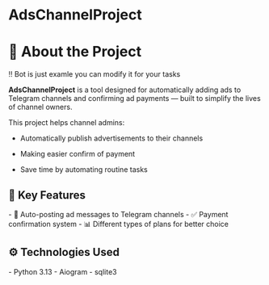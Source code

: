 # AdsChannelProject
<h1>📢 About the Project </h1>

‼️ Bot is just examle you can modify it for your tasks

<b>AdsChannelProject</b> is a tool designed for automatically adding ads to Telegram channels and confirming ad payments — built to simplify the lives of channel owners.

This project helps channel admins:

- Automatically publish advertisements to their channels

- Making easier confirm of payment

- Save time by automating routine tasks

<h2>🚀 Key Features </h2>
- 🔄 Auto-posting ad messages to Telegram channels
- ✅ Payment confirmation system
- 📊 Different types of plans for better choice

<h2>⚙️ Technologies Used</h2>
- Python 3.13
- Aiogram
- sqlite3
